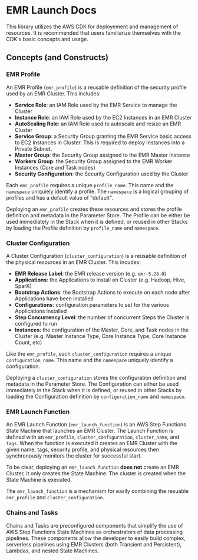 # EMR Launch Docs
This library utilizes the AWS CDK for deployement and management of resources. It is recommended that users familiarize themselves with the CDK's basic concepts and usage.


## Concepts (and Constructs)

### EMR Profile
An EMR Profile (`emr_profile`) is a reusable definition of the security profile used by an EMR Cluster. This includes:
- __Service Role__: an IAM Role used by the EMR Service to manage the Cluster
- __Instance Role__: an IAM Role used by the EC2 Instances in an EMR Cluster
- __AutoScaling Role__: an IAM Role used to autoscale and resize an EMR Cluster
- __Service Group__: a Security Group granting the EMR Service basic access to EC2 Instances in Cluster. This is required to deploy Instances into a Private Subnet.
- __Master Group__: the Security Group assigned to the EMR Master Instance
- __Workers Group__: the Security Group assigned to the EMR Worker Instances (Core and Task nodes)
- __Security Configuration__: the Security Configuration used by the Cluster 

Each `emr_profile` requires a unique `profile_name`. This name and the `namespace` uniquiely identify a profile. The `namespace` is a logical grouping of profiles and has a default value of "default". 

Deploying an `emr_profile` creates these resources and stores the profile definition and metadata in the Parameter Store. The Profile can be either be used immediately in the Stack when it is defined, or reused in other Stacks by loading the Profile definition by `profile_name` and `namespace`.

### Cluster Configuration
A Cluster Configuration (`cluster_configuration`) is a reusable definition of the physical resources in an EMR Cluster. This incudes:
- __EMR Release Label__: the EMR release version (e.g. `emr-5.28.0`)
- __Applications__: the Applications to install on Cluster (e.g. Hadoop, Hive, SparK)
- __Bootstrap Actions__: the Bootstrap Actions to execute on each node after Applications have been installed
- __Configurations__: configuration parameters to set for the various Applications installed
- __Step Concurrency Level__: the number of concurrent Steps the Cluster is configured to run
- __Instances__: the configuration of the Master, Core, and Task nodes in the Cluster (e.g. Master Instance Type, Core Instance Type, Core Instance Count, etc)

Like the `emr_profile`, each `cluster_configuration` requires a unique `configuration_name`. This name and the `namespace` uniquely identify a configuration.

Deploying a `cluster_configuration` stores the configuration definition and metadata in the Parameter Store. The Configuration can either be used immediately in the Stack when it is defined, or reused in other Stacks by loading the Configuration definition by `configuration_name` and `namespace`.

### EMR Launch Function
An EMR Launch Function (`emr_launch_function`) is an AWS Step Functions State Machine that launches an EMR Cluster. The Launch Function is defined with an `emr_profile`, `cluster_configuration`, `cluster_name`, and `tags`. When the function is executed it creates an EMR Cluster with the given name, tags, security profile, and physical resources then synchronously monitors the cluster for successful start.

To be clear, deploying an `emr_launch_function` __does not__ create an EMR Cluster, it only creates the State Machine. The cluster is created when the State Machine is executed.

The `emr_launch_function` is a mechanism for easily combining the resuable `emr_profile` and `cluster_configuration`.

### Chains and Tasks
Chains and Tasks are preconfigured components that simplify the use of AWS Step Functions State Machines as orchestrators of data processing pipelines. These components allow the developer to easily build complex, serverless pipelines using EMR Clusters (both Transient and Persistent), Lambdas, and nested State Machines.
